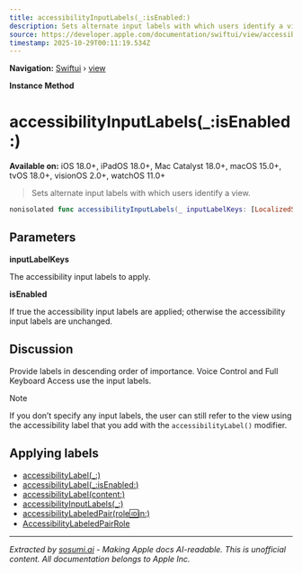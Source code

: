 ```yaml
---
title: accessibilityInputLabels(_:isEnabled:)
description: Sets alternate input labels with which users identify a view.
source: https://developer.apple.com/documentation/swiftui/view/accessibilityinputlabels(_:isenabled:)
timestamp: 2025-10-29T00:11:19.534Z
---
```


**Navigation:** [Swiftui](/documentation/swiftui) › [view](/documentation/swiftui/view)

**Instance Method**

# accessibilityInputLabels(_:isEnabled:)

**Available on:** iOS 18.0+, iPadOS 18.0+, Mac Catalyst 18.0+, macOS 15.0+, tvOS 18.0+, visionOS 2.0+, watchOS 11.0+

> Sets alternate input labels with which users identify a view.

```swift
nonisolated func accessibilityInputLabels(_ inputLabelKeys: [LocalizedStringKey], isEnabled: Bool) -> ModifiedContent<Self, AccessibilityAttachmentModifier>
```

## Parameters

**inputLabelKeys**

The accessibility input labels to apply.



**isEnabled**

If true the accessibility input labels are applied; otherwise the accessibility input labels are unchanged.



## Discussion

Provide labels in descending order of importance. Voice Control and Full Keyboard Access use the input labels.

> [!NOTE]
> If you don’t specify any input labels, the user can still refer to the view using the accessibility label that you add with the `accessibilityLabel()` modifier.

## Applying labels

- [accessibilityLabel(_:)](/documentation/swiftui/view/accessibilitylabel(_:))
- [accessibilityLabel(_:isEnabled:)](/documentation/swiftui/view/accessibilitylabel(_:isenabled:))
- [accessibilityLabel(content:)](/documentation/swiftui/view/accessibilitylabel(content:))
- [accessibilityInputLabels(_:)](/documentation/swiftui/view/accessibilityinputlabels(_:))
- [accessibilityLabeledPair(role:id:in:)](/documentation/swiftui/view/accessibilitylabeledpair(role:id:in:))
- [AccessibilityLabeledPairRole](/documentation/swiftui/accessibilitylabeledpairrole)

---

*Extracted by [sosumi.ai](https://sosumi.ai) - Making Apple docs AI-readable.*
*This is unofficial content. All documentation belongs to Apple Inc.*
